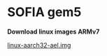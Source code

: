 SOFIA gem5 
=

**Download linux images ARMv7** 

[linux-aarch32-ael.img](https://www.dropbox.com/s/6lxyuntrgx7j8p5/linux-aarch32-ael.img?dl=0)
